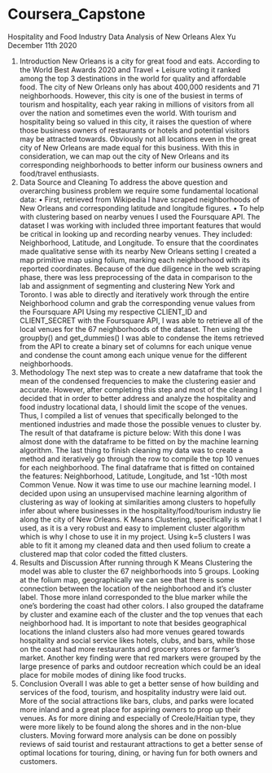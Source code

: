 # Coursera_Capstone
Hospitality and Food Industry Data Analysis of New Orleans
Alex Yu
December 11th 2020
1. Introduction
New Orleans is a city for great food and eats. According to the World Best Awards 2020 and
Travel + Leisure voting it ranked among the top 3 destinations in the world for quality and
affordable food. The city of New Orleans only has about 400,000 residents and 71
neighborhoods. However, this city is one of the busiest in terms of tourism and hospitality,
each year raking in millions of visitors from all over the nation and sometimes even the
world.
With tourism and hospitality being so valued in this city, it raises the question of where those
business owners of restaurants or hotels and potential visitors may be attracted towards.
Obviously not all locations even in the great city of New Orleans are made equal for this
business. With this in consideration, we can map out the city of New Orleans and its
corresponding neighborhoods to better inform our business owners and food/travel
enthusiasts.
2. Data Source and Cleaning
To address the above question and overarching business problem we require some
fundamental locational data:
• First, retrieved from Wikipedia I have scraped neighborhoods of New Orleans and
corresponding latitude and longitude figures.
• To help with clustering based on nearby venues I used the Foursquare API.
The dataset I was working with included three important features that would be critical in
looking up and recording nearby venues. They included: Neighborhood, Latitude, and
Longitude. 
To ensure that the coordinates made qualitative sense with its nearby New Orleans setting I
created a map primitive map using folium, marking each neighborhood with its reported
coordinates.
Because of the due diligence in the web scraping phase, there was less preprocessing of the
data in comparison to the lab and assignment of segmenting and clustering New York and
Toronto. I was able to directly and iteratively work through the entire Neighborhood column
and grab the corresponding venue values from the Foursquare API
Using my respective CLIENT_ID and CLIENT_SECRET with the Foursquare API, I was
able to retrieve all of the local venues for the 67 neighborhoods of the dataset. Then using the
groupby() and get_dummies() I was able to condense the items retrieved from the API to
create a binary set of columns for each unique venue and condense the count among each
unique venue for the different neighborhoods.
3. Methodology
The next step was to create a new dataframe that took the mean of the condensed frequencies
to make the clustering easier and accurate. However, after completing this step and most of
the cleaning I decided that in order to better address and analyze the hospitality and food
industry locational data, I should limit the scope of the venues. Thus, I compiled a list of
venues that specifically belonged to the mentioned industries and made those the possible
venues to cluster by. The result of that dataframe is picture below:
With this done I was almost done with the dataframe to be fitted on by the machine learning
algorithm. The last thing to finish cleaning my data was to create a method and iteratively go
through the row to compile the top 10 venues for each neighborhood. The final dataframe
that is fitted on contained the features: Neighborhood, Latitude, Longitude, and 1st
-10th most
Common Venue.
Now it was time to use our machine learning model. I decided upon using an unsupervised
machine learning algorithm of clustering as way of looking at similarities among clusters to
hopefully infer about where businesses in the hospitality/food/tourism industry lie along the
city of New Orleans. K Means Clustering, specifically is what I used, as it is a very robust
and easy to implement cluster algorithm which is why I chose to use it in my project.
Using k=5 clusters I was able to fit it among my cleaned data and then used folium to create
a clustered map that color coded the fitted clusters.
4. Results and Discussion
After running through K Means Clustering the model was able to cluster the 67
neighborhoods into 5 groups. Looking at the folium map, geographically we can see that
there is some connection between the location of the neighborhood and it’s cluster label.
Those more inland corresponded to the blue marker while the one’s bordering the coast had
other colors.
I also grouped the dataframe by cluster and examine each of the cluster and the top venues
that each neighborhood had. It is important to note that besides geographical locations the
inland clusters also had more venues geared towards hospitality and social service likes
hotels, clubs, and bars, while those on the coast had more restaurants and grocery stores or
farmer’s market.
Another key finding were that red markers were grouped by the large presence of parks and
outdoor recreation which could be an ideal place for mobile modes of dining like food trucks.
5. Conclusion
Overall I was able to get a better sense of how building and services of the food, tourism, and
hospitality industry were laid out. More of the social attractions like bars, clubs, and parks
were located more inland and a great place for aspiring owners to prop up their venues. As
for more dining and especially of Creole/Haitian type, they were more likely to be found
along the shores and in the non-blue clusters.
Moving forward more analysis can be done on possibly reviews of said tourist and restaurant
attractions to get a better sense of optimal locations for touring, dining, or having fun for both
owners and customers.
